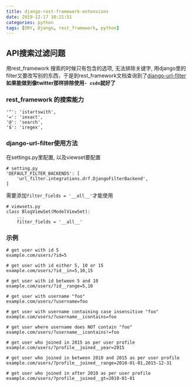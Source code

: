 ```yaml
---
title: django-rest-framework-extensions
date: 2019-12-17 10:21:51
categories: python
tags: [DRY, Django, rest_framework, python]
---
```


## API搜索过滤问题

用rest_framework 搜索的时候只有包含的选项, 无法排除关键字, 用django里的filter又要改写别的东西，于是到rest_framework文档查询到了[django-url-filter](https://github.com/miki725/django-url-filter)
**如果能做到像twitter那样排除使用`- csdn`就好了**

### rest_framework 的搜索能力
```
'^': 'istartswith',
'=': 'iexact',
'@': 'search',
'$': 'iregex',
```

### django-url-filter使用方法

在settings.py里配置, 以及viewset要配置
```
# setting.py
'DEFAULT_FILTER_BACKENDS': [
    'url_filter.integrations.drf.DjangoFilterBackend',
]
```

需要添加`filter_fields = '__all__'`才能使用
```
# viewsets.py
class BlogViewSet(ModelViewSet):
    ...
    filter_fields = '__all__'
```

### 示例

```
# get user with id 5
example.com/users/?id=5

# get user with id either 5, 10 or 15
example.com/users/?id__in=5,10,15

# get user with id between 5 and 10
example.com/users/?id__range=5,10

# get user with username "foo"
example.com/users/?username=foo

# get user with username containing case insensitive "foo"
example.com/users/?username__icontains=foo

# get user where username does NOT contain "foo"
example.com/users/?username__icontains!=foo

# get user who joined in 2015 as per user profile
example.com/users/?profile__joined__year=2015

# get user who joined in between 2010 and 2015 as per user profile
example.com/users/?profile__joined__range=2010-01-01,2015-12-31

# get user who joined in after 2010 as per user profile
example.com/users/?profile__joined__gt=2010-01-01
```
